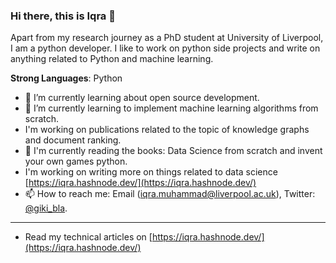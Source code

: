 ### Hi there, this is Iqra 👋

Apart from my research journey as a PhD student at University of Liverpool, I am a python developer. I like to work on python side projects and write on anything related to Python and machine learning. 

**Strong Languages**: Python 
  
- 🔭 I’m currently learning about open source development.
- 🌱 I’m currently learning to implement machine learning algorithms from scratch.
- I'm working on publications related to the topic of knowledge graphs and document ranking.
- :book: I'm currently reading the books: Data Science from scratch and invent your own games python.
- I'm working on writing more on things related to data science [https://iqra.hashnode.dev/](https://iqra.hashnode.dev/)
- 📫 How to reach me: Email (iqra.muhammad@liverpool.ac.uk), Twitter: [@giki_bla](https://twitter.com/giki_bla).
--------------

- Read my technical articles on [https://iqra.hashnode.dev/](https://iqra.hashnode.dev/)



